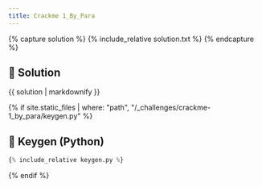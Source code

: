 ```yaml
---
title: Crackme 1_By_Para
---
```


{% capture solution %}
{% include_relative solution.txt %}
{% endcapture %}

## 📝 Solution

{{ solution | markdownify }}

{% if site.static_files | where: "path", "/_challenges/crackme-1_by_para/keygen.py" %}
## 🔑 Keygen (Python)

```py
{% include_relative keygen.py %}
```
{% endif %}
